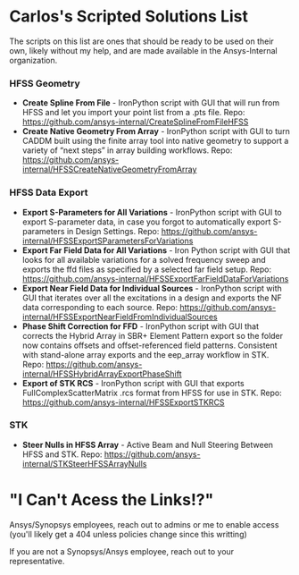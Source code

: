 # Carlos's Scripted Solutions List
The scripts on this list are ones that should be ready to be used on their own, likely without my help, and are made available in the Ansys-Internal organization.

### HFSS Geometry
* **Create Spline From File** - IronPython script with GUI that will run from HFSS and let you import your point list from a .pts file. Repo: https://github.com/ansys-internal/CreateSplineFromFileHFSS
* **Create Native Geometry From Array** - IronPython script with GUI to turn CADDM built using the finite array tool into native geometry to support a variety of “next steps” in array building workflows. Repo: https://github.com/ansys-internal/HFSSCreateNativeGeometryFromArray
### HFSS Data Export
* **Export S-Parameters for All Variations** - IronPython script with GUI to export S-parameter data, in case you forgot to automatically export S-parameters in Design Settings.  Repo: https://github.com/ansys-internal/HFSSExportSParametersForVariations
* **Export Far Field Data for All Variations** - Iron Python script with GUI that looks for all available variations for a solved frequency sweep and exports the ffd files as specified by a selected far field setup. Repo: https://github.com/ansys-internal/HFSSExportFarFieldDataForVariations
* **Export Near Field Data for Individual Sources** - IronPython script with GUI that iterates over all the excitations in a design and exports the NF data corresponding to each source.  Repo: https://github.com/ansys-internal/HFSSExportNearFieldFromIndividualSources
* **Phase Shift Correction for FFD** - IronPython script with GUI that corrects the Hybrid Array in SBR+ Element Pattern export so the folder now contains offsets and offset-referenced field patterns. Consistent with stand-alone array exports and the eep_array workflow in STK.  Repo: https://github.com/ansys-internal/HFSSHybridArrayExportPhaseShift
* **Export of STK RCS** - IronPython script with GUI that exports FullComplexScatterMatrix .rcs format from HFSS for use in STK.  Repo: https://github.com/ansys-internal/HFSSExportSTKRCS
### STK
* **Steer Nulls in HFSS Array** - Active Beam and Null Steering Between HFSS and STK.  Repo: https://github.com/ansys-internal/STKSteerHFSSArrayNulls

# "I Can't Acess the Links!?"
Ansys/Synopsys employees, reach out to admins or me to enable access (you'll likely get a 404 unless policies change since this writting)

If you are not a Synopsys/Ansys employee, reach out to your representative.
